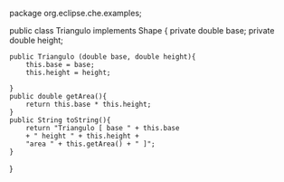 package org.eclipse.che.examples;

public class Triangulo implements Shape {
     private double base;
    private double height;
    
    public Triangulo (double base, double height){
        this.base = base;
        this.height = height;
        
    }
    public double getArea(){
        return this.base * this.height;
    }
    public String toString(){
        return "Triangulo [ base " + this.base 
        + " height " + this.height + 
        "area " + this.getArea() + " ]";
    }
}

